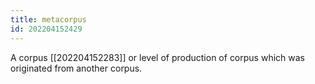 ```yaml
---
title: metacorpus
id: 202204152429
---
```


A corpus [[202204152283]] or level of production of corpus which was originated from another corpus.
